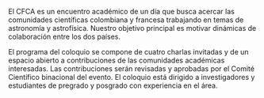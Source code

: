 El CFCA es un encuentro académico de un día que busca acercar las comunidades científicas colombiana y francesa trabajando en temas de astronomía y astrofísica. Nuestro objetivo principal es motivar dinámicas de colaboración entre los dos países. 

El programa del coloquio se compone de cuatro charlas invitadas y de un espacio abierto a contribuciones de las comunidades académicas interesadas. Las contribuciones serán revisadas y aprobadas por el Comité Científico binacional del evento. El coloquio está dirigido a investigadores y estudiantes de pregrado y posgrado con experiencia en el área.
